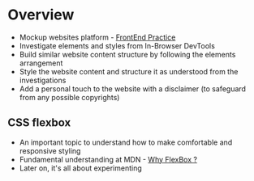 # Overview
- Mockup websites platform - [FrontEnd Practice](https://www.frontendpractice.com/projects)
- Investigate elements and styles from In-Browser DevTools
- Build similar website content structure by following the elements arrangement
- Style the website content and structure it as understood from the investigations
- Add a personal touch to the website with a disclaimer (to safeguard from any possible copyrights)

## CSS flexbox 
- An important topic to understand how to make comfortable and responsive styling
- Fundamental understanding at MDN - [Why FlexBox ?](https://developer.mozilla.org/en-US/docs/Learn/CSS/CSS_layout/Flexbox#why_flexbox)
- Later on, it's all about experimenting 
